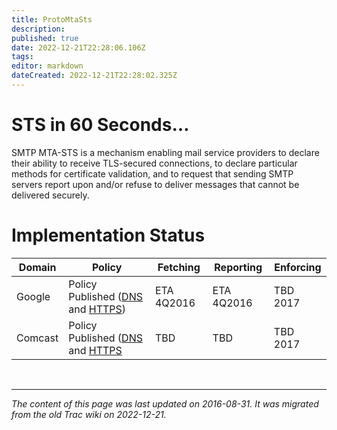 ```yaml
---
title: ProtoMtaSts
description: 
published: true
date: 2022-12-21T22:28:06.106Z
tags: 
editor: markdown
dateCreated: 2022-12-21T22:28:02.325Z
---
```


# STS in 60 Seconds…
SMTP MTA-STS is a mechanism enabling mail service providers to declare their ability to receive TLS-secured connections, to declare particular methods for certificate validation, and to request that sending SMTP servers report upon and/or refuse to deliver messages that cannot be delivered securely.
# Implementation Status
| Domain  | Policy                           | Fetching   | Reporting  | Enforcing |
|---------|----------------------------------|------------|------------|-----------|
| Google  | Policy Published ([DNS](https://mxtoolbox.com/SuperTool.aspx?action=txt%3a_mta_sts.gmail.com&run=toolpage) and [HTTPS](https://policy.mta-sts.google.com/.well-known/mta-sts/current)) | ETA 4Q2016 | ETA 4Q2016 | TBD 2017  |
| Comcast | Policy Published ([DNS](https://mxtoolbox.com/SuperTool.aspx?action=txt%3a_mta_sts.comcast.net&run=toolpage) and [HTTPS](https://policy.mta-sts.comcast.net/.well-known/mta-sts/current) | TBD        | TBD        | TBD 2017  |

&nbsp;
&nbsp;
&nbsp;

---

*The content of this page was last updated on 2016-08-31. It was migrated from the old Trac wiki on 2022-12-21.*